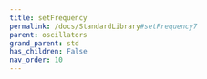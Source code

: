 ```yaml
---
title: setFrequency
permalink: /docs/StandardLibrary#setFrequency7
parent: oscillators
grand_parent: std
has_children: False
nav_order: 10
---
```

